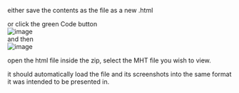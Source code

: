 either save the contents as the file as a new .html

or click the green Code button <br>
![image](https://github.com/TheOnlyChosenOne/MHT-File-Viewer/assets/82269691/6cbebec5-d462-40b9-98f7-f2bcae8269a3)
<br> and then <br>
![image](https://github.com/TheOnlyChosenOne/MHT-File-Viewer/assets/82269691/36fbd38d-198b-4a3b-9c79-cbd2b6e69c29)


open the html file inside the zip, select the MHT file you wish to view. 

it should automatically load the file and its screenshots into the same format it was intended to be presented in.
